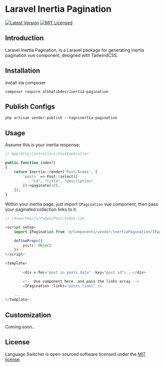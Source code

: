 # Laravel Inertia Pagination

[![Latest Version](https://img.shields.io/github/release/alkhatibdev/inertia-pagination.svg?style=flat-square)](https://github.com/alkhatibdev/inertia-pagination/releases)
[![MIT Licensed](https://img.shields.io/badge/license-MIT-brightgreen.svg?style=flat-square)](LICENSE)

## Introduction
Laravel Inertia Pagination, is a Laravel package for generating inertia pagination vue component, designed with TailwindCSS.

## Installation

install via composer

```shell
composer require alkhatibdev/inertia-pagination
```

## Publish Configs 
```shell
php artisan vendor:publish --tag=inertia-pagination
```

## Usage

Assume this is your inertia response:
```php
// App\Http\Controllers\PostController

public function index() 
{
    return Inertia::render('Post/Index', [
        'posts' => Post::select([
            "id", "title", "description"
        ])->paginate(10),
    ]);
}
```
Within your inertia page, just import `IPagination` vue component, then pass your paginated collection links to it.

```js
// resources/js/Pages/Post/Index.vue 

<script setup>
    import IPagination from '@/Components/vendor/InertiaPagination/IPagination.vue'

    defineProps({
        posts: Object
    })
</script>

<template>
    ...
        <div v-for="post in posts.data" :key="post.id">...</div>

        <!-- Use component here, and pass the links array -->
        <IPagination :links="posts.links" />
    
    ...
</template>
```

## Customization
Coming soon..

## License
Language Switcher is open-sourced software licensed under the [MIT license](LICENSE).

